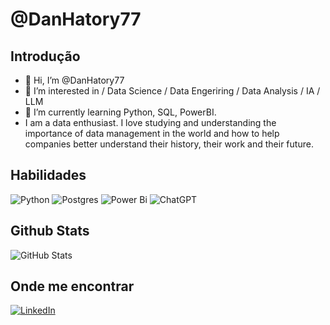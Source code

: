 # @DanHatory77
## Introdução
- 👋 Hi, I’m @DanHatory77
- 👀 I’m interested in / Data Science / Data Engeriring / Data Analysis / IA / LLM
- 🌱 I’m currently learning Python, SQL, PowerBI.
- I am a data enthusiast. I love studying and understanding the importance of data management in the world and how to help companies better understand their history, their work and their future.

## Habilidades
![Python](https://img.shields.io/badge/Python-000?style=for-the-badge&logo=python)
![Postgres](https://img.shields.io/badge/postgres-%23316192.svg?style=for-the-badge&logo=postgresql&logoColor=white)
![Power Bi](https://img.shields.io/badge/power_bi-F2C811?style=for-the-badge&logo=powerbi&logoColor=black)
![ChatGPT](https://img.shields.io/badge/chatGPT-74aa9c?style=for-the-badge&logo=openai&logoColor=white)

## Github Stats
![GitHub Stats](https://github-readme-stats.vercel.app/api?username=DanHatory77&theme=transparent&bg_color=000&border_color=30A3DC&show_icons=true&icon_color=30A3DC&title_color=E94D5F&text_color=FFF)

## Onde me encontrar
[![LinkedIn](https://img.shields.io/badge/LinkedIn-000?style=for-the-badge&logo=linkedin&logoColor=0E76A8)](https://www.linkedin.com/in/danielbrito77/)




<!---
DanHatory77/DanHatory77 is a ✨ special ✨ repository because its `README.md` (this file) appears on your GitHub profile.
You can click the Preview link to take a look at your changes.
--->

